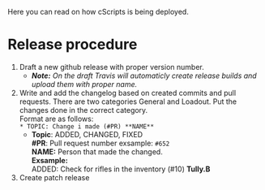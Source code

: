 Here you can read on how cScripts is being deployed. 

# Release procedure
1. Draft a new github release with proper version number.
   - ****Note:*** On the draft Travis will automaticly create release builds and upload them with proper name.*
1. Write and add the changelog based on created commits and pull requests. There are two categories General and Loadout. Put the changes done in the correct category. <br>Format are as follows: <br>```* TOPIC: Change i made (#PR) **NAME**```
     - **Topic**: ADDED, CHANGED, FIXED<br>
     **#PR**: Pull request number exsample: `#652`<br>
     **NAME:** Person that made the changed.<br>
     **Exsample:**<br>
     ADDED: Check for rifles in the inventory (#10) **Tully.B**
1. Create patch release